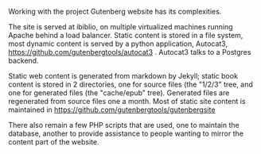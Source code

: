 Working with the project Gutenberg website has its complexities.

The site is served at ibiblio, on multiple virtualized machines running Apache behind a load balancer. Static content is stored in a file system, most dynamic content is served by a python application, Autocat3, https://github.com/gutenbergtools/autocat3 .  Autocat3 talks to a Postgres backend.

Static web content is generated from markdown by Jekyll; static book content is stored in 2 directories, one for source files (the "1/2/3" tree, and one for generated files (the "cache/epub" tree). Generated files are regenerated from source files one a month. 
Most of static site content is maintained in https://github.com/gutenbergtools/gutenbergsite

There also remain a few PHP scripts that are used, one to maintain the database, another to provide assistance to people wanting to mirror the content part of the website.
